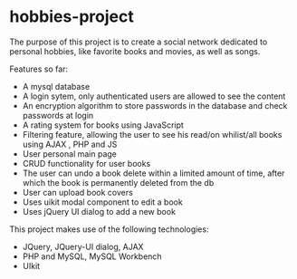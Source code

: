 hobbies-project
===============

The purpose of this project is to create a social network dedicated to personal hobbies, like favorite books and movies, 
as well as songs.

Features so far:

- A mysql database
- A login sytem, only authenticated users are allowed to see the content
- An encryption algorithm to store passwords in the database and check passwords at login
- A rating system for books using JavaScript
- Filtering feature, allowing the user to see his read/on whilist/all books using AJAX , PHP and JS
- User personal main page
- CRUD functionality for user books
- The user can undo a book delete within a limited amount of time, after which the book is permanently deleted from the db
- User can upload book covers
- Uses uikit modal component to edit a book
- Uses jQuery UI dialog to add a new book


This project makes use of the following technologies:
- JQuery, JQuery-UI dialog, AJAX
- PHP and MySQL, MySQL Workbench
- UIkit 
